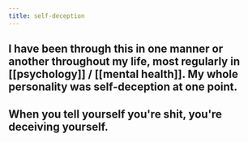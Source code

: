 ```yaml
---
title: self-deception
---
```


## I have been through this in one manner or another throughout my life, most regularly in [[psychology]] / [[mental health]]. My whole personality was self-deception at one point.
## When you tell yourself you're shit, you're deceiving yourself.
